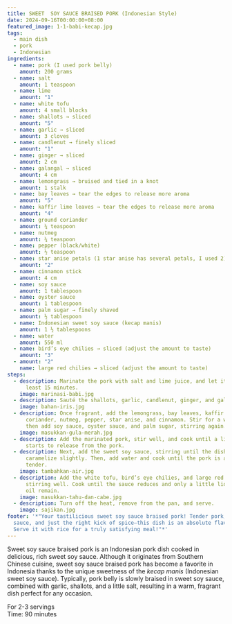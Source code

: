 ```yaml
---
title: SWEET  SOY SAUCE BRAISED PORK (Indonesian Style)
date: 2024-09-16T00:00:00+08:00
featured_image: 1-1-babi-kecap.jpg
tags:
  - main dish
  - pork
  - Indonesian
ingredients:
  - name: pork (I used pork belly)
    amount: 200 grams
  - name: salt
    amount: 1 teaspoon
  - name: lime
    amount: "1"
  - name: white tofu
    amount: 4 small blocks
  - name: shallots → sliced
    amount: "5"
  - name: garlic → sliced
    amount: 3 cloves
  - name: candlenut → finely sliced
    amount: "1"
  - name: ginger → sliced
    amount: 2 cm
  - name: galangal → sliced
    amount: 4 cm
  - name: lemongrass → bruised and tied in a knot
    amount: 1 stalk
  - name: bay leaves → tear the edges to release more aroma
    amount: "5"
  - name: kaffir lime leaves → tear the edges to release more aroma
    amount: "4"
  - name: ground coriander
    amount: ¼ teaspoon
  - name: nutmeg
    amount: ¼ teaspoon
  - name: pepper (black/white)
    amount: ½ teaspoon
  - name: star anise petals (1 star anise has several petals, I used 2)
    amount: "2"
  - name: cinnamon stick
    amount: 4 cm
  - name: soy sauce
    amount: 1 tablespoon
  - name: oyster sauce
    amount: 1 tablespoon
  - name: palm sugar → finely shaved
    amount: ½ tablespoon
  - name: Indonesian sweet soy sauce (kecap manis)
    amount: 1 ½ tablespoons
  - name: water
    amount: 550 ml
  - name: bird’s eye chilies → sliced (adjust the amount to taste)
    amount: "3"
  - amount: "2"
    name: large red chilies → sliced (adjust the amount to taste)
steps:
  - description: Marinate the pork with salt and lime juice, and let it sit for at
      least 15 minutes.
    image: marinasi-babi.jpg
  - description: Sauté the shallots, garlic, candlenut, ginger, and galangal until fragrant.
    image: bahan-iris.jpg
  - description: Once fragrant, add the lemongrass, bay leaves, kaffir lime leaves,
      coriander, nutmeg, pepper, star anise, and cinnamon. Stir for a while,
      then add soy sauce, oyster sauce, and palm sugar, stirring again.
    image: masukkan-gula-merah.jpg
  - description: Add the marinated pork, stir well, and cook until a little oil
      starts to release from the pork.
  - description: Next, add the sweet soy sauce, stirring until the dish starts to
      caramelize slightly. Then, add water and cook until the pork is almost
      tender.
    image: tambahkan-air.jpg
  - description: Add the white tofu, bird’s eye chilies, and large red chilies,
      stirring well. Cook until the sauce reduces and only a little liquid and
      oil remain.
    image: masukkan-tahu-dan-cabe.jpg
  - description: Turn off the heat, remove from the pan, and serve.
    image: sajikan.jpg
footer: '*"Your tastilicious sweet soy sauce braised pork! Tender pork, rich
  sauce, and just the right kick of spice—this dish is an absolute flavor bomb.
  Serve it with rice for a truly satisfying meal!"*'
---
```

Sweet soy sauce braised pork is an Indonesian pork dish cooked in delicious, rich sweet soy sauce. Although it originates from Southern Chinese cuisine, sweet soy sauce braised pork has become a favorite in Indonesia thanks to the unique sweetness of the *kecap manis* (Indonesian sweet soy sauce). Typically, pork belly is slowly braised in sweet soy sauce, combined with garlic, shallots, and a little salt, resulting in a warm, fragrant dish perfect for any occasion.



For 2-3 servings\
Time: 90 minutes
